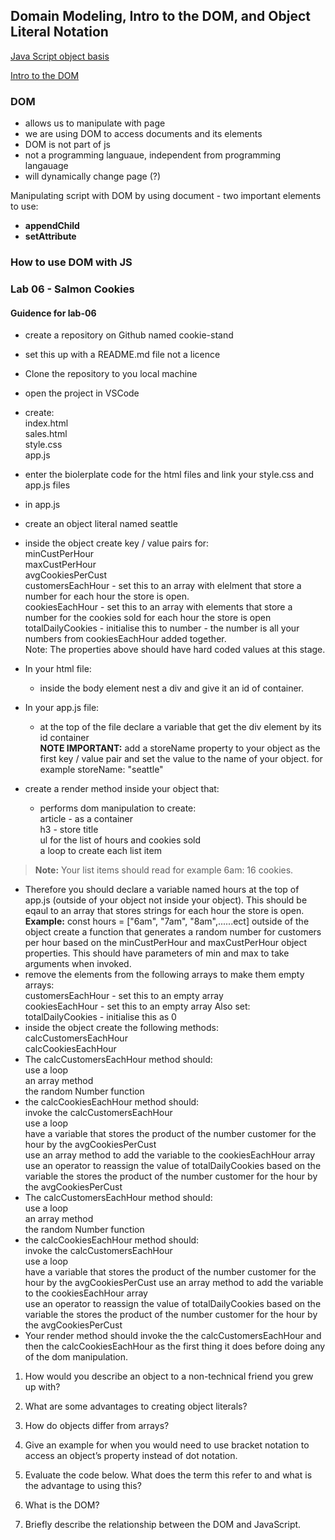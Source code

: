 ## Domain Modeling, Intro to the DOM, and Object Literal Notation

[Java Script object basis](https://developer.mozilla.org/en-US/docs/Learn/JavaScript/Objects/Basics)

[Intro to the DOM](https://developer.mozilla.org/en-US/docs/Web/API/Document_Object_Model/Introduction)


### DOM  

- allows us to manipulate with page 
- we are using DOM to access documents and its elements
- DOM is not part of js
- not a programming languaue, independent from programming langauage
- will dynamically change page (?)

Manipulating script with DOM by using document - two important elements to use:  
- **appendChild**  
- **setAttribute**   

### How to use DOM with JS  

### Lab 06 - Salmon Cookies  
#### Guidence for lab-06  
- create a repository on Github named cookie-stand  

- set this up with a README.md file not a licence  

- Clone the repository to you local machine  
- open the project in VSCode
- create:  
    index.html  
    sales.html  
    style.css  
    app.js  
- enter the biolerplate code for the html files and link your style.css and app.js files  
- in app.js  
- create an object literal named seattle  
- inside the object create key / value pairs for:  
    minCustPerHour  
    maxCustPerHour  
    avgCookiesPerCust  
    customersEachHour - set this to an array with elelment that store a number for each hour the store is open.  
    cookiesEachHour - set this to an array with elements that store a number for the cookies sold for each hour the store is open  
    totalDailyCookies - initialise this to number - the number is all your numbers from cookiesEachHour added together.  
    Note: The properties above should have hard coded values at this stage.  
- In your html file:  
    - inside the body element nest a div and give it an id of container.  
- In your app.js file:  
    - at the top of the file declare a variable that get the div element by its id container  
**NOTE IMPORTANT:** add a storeName property to your object as the first key / value pair and set the value to the name of your object. for example storeName: "seattle"  
- create a render method inside your object that:    
    - performs dom manipulation to create:  
    article - as a container  
    h3 - store title  
    ul for the list of hours and cookies sold  
    a loop to create each list item  
> **Note:** Your list items should read for example 6am: 16 cookies.  
- Therefore you should declare a variable named hours at the top of app.js (outside of your object not inside your object). This should be eqaul to an array that stores strings for each hour the store is open.  
**Example:**
    const hours = ["6am", "7am", "8am",......ect]
    outside of the object create a function that generates a random number for customers per hour based on the minCustPerHour and maxCustPerHour object properties. This should have parameters of min and max to take arguments when invoked.  
- remove the elements from the following arrays to make them empty arrays:  
    customersEachHour - set this to an empty array  
    cookiesEachHour - set this to an empty array Also set:  
    totalDailyCookies - initialise this as 0  
- inside the object create the following methods:  
    calcCustomersEachHour  
    calcCookiesEachHour  
- The calcCustomersEachHour method should:  
    use a loop  
    an array method  
    the random Number function  
- the calcCookiesEachHour method should:  
    invoke the calcCustomersEachHour  
    use a loop  
    have a variable that stores the product of the number customer for the hour by the avgCookiesPerCust  
    use an array method to add the variable to the cookiesEachHour array  
    use an operator to reassign the value of totalDailyCookies based on the variable the stores the product of the number customer for the hour by the avgCookiesPerCust  
- The calcCustomersEachHour method should:  
    use a loop  
    an array method  
    the random Number function  
- the calcCookiesEachHour method should:  
    invoke the calcCustomersEachHour  
    use a loop  
    have a variable that stores the product of the number customer for the hour by the avgCookiesPerCust
    use an array method to add the variable to the cookiesEachHour array  
    use an operator to reassign the value of totalDailyCookies based on the variable the stores the product of the number customer for the hour by the avgCookiesPerCust  
- Your render method should invoke the the calcCustomersEachHour and then the calcCookiesEachHour as the first thing it does before doing any of the dom manipulation.  

1. How would you describe an object to a non-technical friend you grew up with?  

2. What are some advantages to creating object literals?  

3. How do objects differ from arrays?  

4. Give an example for when you would need to use bracket notation to access an object’s property instead of dot notation.  

5. Evaluate the code below. What does the term this refer to and what is the advantage to using this?  

6. What is the DOM?  

7. Briefly describe the relationship between the DOM and JavaScript.  
